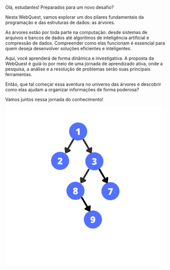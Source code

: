 Olá, estudantes! Preparados para um novo desafio?

Nesta WebQuest, vamos explorar um dos pilares fundamentais da programação e das estruturas de dados: as árvores.

As árvores estão por toda parte na computação: desde sistemas de arquivos e bancos de dados até algoritmos de inteligência artificial e compressão de dados. Compreender como elas funcionam é essencial para quem deseja desenvolver soluções eficientes e inteligentes.

Aqui, você aprenderá de forma dinâmica e investigativa. A proposta da WebQuest é guiá-lo por meio de uma jornada de aprendizado ativa, onde a pesquisa, a análise e a resolução de problemas serão suas principais ferramentas.

Então, que tal começar essa aventura no universo das árvores e descobrir como elas ajudam a organizar informações de forma poderosa?

Vamos juntos nessa jornada do conhecimento!

![Árvores](media/apresentacao.gif)

